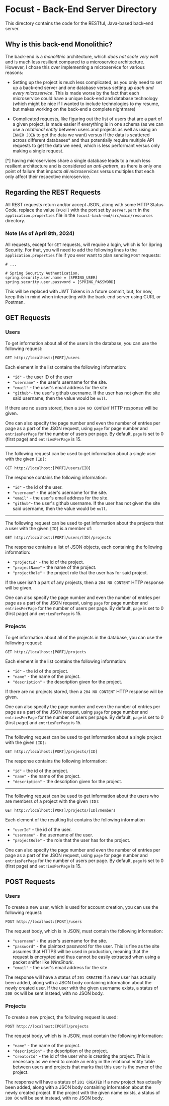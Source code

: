 # Focust - Back-End Server Directory
This directory contains the code for the RESTful, Java-based back-end server.

## Why is this back-end Monolithic?
The back-end is a *monolithic* architecture, which *does not scale very well* and is much less resilient compared to a microservice architecture. However, I chose this over implementing a microservice for various reasons:

* Setting up the project is much less complicated, as you only need to set up a back-end server and one database versus setting up *each and every microservice*. This is made worse by the fact that each microservice could have a unique back-end and database technology (which might be nice if I wanted to include technologies to my resume, but makes working on the back-end a complete nightmare)

* Complicated requests, like figuring out the list of users that are a part of a given project, is made easier if everything is in one schema (as we can use a *relational entity* between users and projects as well as using an `INNER JOIN` to get the data we want) versus if the data is scattered across different databases* and thus potentially require multiple API requests to get the data we need, which is less performant versus only making a single request.

[*] having microservices share a single database leads to a much less resilient architecture and is considered an *anti-pattern*, as there is only one point of failure that impacts *all microservices* versus multiples that each only affect their respective microservice.

## Regarding the REST Requests
All REST requests return and/or accept JSON, along with some HTTP Status Code. replace the value `[PORT]` with the port set by `server.port` in the `application.properties` file in the `focust-back-end/src/main/resources` directory.

### Note (As of April 8th, 2024)
All requests, except for `GET` requests, will require a login, which is for Spring Security. For that, you will need to add the following lines to the `application.properties` file if you ever want to plan sending `POST` requests:

```properties
# ...

# Spring Security Authentication.
spring.security.user.name = [SPRING_USER]
spring.security.user.password = [SPRING_PASSWORD]
```

This will be replaced with JWT Tokens in a future commit, but, for now, keep this in mind when interacting with the back-end server using CURL or Postman.

## GET Requests

### Users
To get information about all of the users in the database, you can use the following request:
```
GET http://localhost:[PORT]/users
```
Each element in the list contains the following information:
* `"id"` - the user ID of the user
* `"username"` - the user's username for the site.
* `"email"` - the user's email address for the site.
* `"github"`- the user's github username. If the user has not given the site said username, then the value would be `null`.

If there are no users stored, then a `204 NO CONTENT` HTTP response will be given.

One can also specify the page number and even the number of entries per page as a part of the JSON request, using `page` for page number and `entriesPerPage` for the number of users per page. By default, `page` is set to 0 (first page) and `entriesPerPage` is 15.

---

The following request can be used to get information about a single user with the given `[ID]`:
```
GET http://localhost:[PORT]/users/[ID]
```
The response contains the following information:
* `"id"` - the id of the user.
* `"username"` - the user's username for the site.
* `"email"` - the user's email address for the site.
* `"github"`- the user's github username. If the user has not given the site said username, then the value would be `null`.

---
The following request can be used to get information about the projects that a user with the given `[ID]` is a member of:
```
GET http://localhost:[PORT]/users/[ID]/projects
```
The response contains a list of JSON objects, each containing the following information:
* `"projectId"` - the id of the project.
* `"projectName"` - the name of the project.
* `"projectRole"` - the project role that the user has for said project.

If the user isn't a part of any projects, then a `204 NO CONTENT` HTTP response will be given.

One can also specify the page number and even the number of entries per page as a part of the JSON request, using `page` for page number and `entriesPerPage` for the number of users per page. By default, `page` is set to 0 (first page) and `entriesPerPage` is 15.

### Projects

To get information about all of the projects in the database, you can use the following request:
```
GET http://localhost:[PORT]/projects
```
Each element in the list contains the following information:
* `"id"` - the id of the project.
* `"name"` - the name of the project.
* `"description"` - the description given for the project.

If there are no projects stored, then a `204 NO CONTENT` HTTP response will be given.

One can also specify the page number and even the number of entries per page as a part of the JSON request, using `page` for page number and `entriesPerPage` for the number of users per page. By default, `page` is set to 0 (first page) and `entriesPerPage` is 15.

---

The following request can be used to get information about a single project with the given `[ID]`:
```
GET http://localhost:[PORT]/projects/[ID]
```
The response contains the following information:
* `"id"` - the id of the project.
* `"name"` - the name of the project.
* `"description"` - the description given for the project.

---

The following request can be used to get information about the users who are members of a project with the given `[ID]`:

```
GET http://localhost:[PORT]/projects/[ID]/members
```
Each element of the resulting list contains the following information
* `"userId"` - the id of the user.
* `"username"` - the username of the user.
* `"projectRole"` - the role that the user has for the project.

One can also specify the page number and even the number of entries per page as a part of the JSON request, using `page` for page number and `entriesPerPage` for the number of users per page. By default, `page` is set to 0 (first page) and `entriesPerPage` is 15.

## POST Requests

### Users
To create a new user, which is used for account creation, you can use the following request:
```
POST http://localhost:[PORT]/users
```
The request body, which is in JSON, must contain the following information:
* `"username"` - the user's username for the site.
* `"password"` - the plaintext password for the user. This is fine as the site assumes that HTTPS will be used in production, meaning that the request is encrypted and thus cannot be easily extracted when using a packet sniffer like *WireShark*.
* `"email"` - the user's email address for the site.

The response will have a status of `201 CREATED` if a new user has actually been added, along with a JSON body containing information about the newly created user. If the user with the given username exists, a status of `200 OK` will be sent instead, with no JSON body.

### Projects
To create a new project, the following request is used:
```
POST http://localhost:[POST]/projects
```
The request body, which is in JSON, must contain the following information:
* `"name"` - the name of the project.
* `"description"` - the description of the project.
* `"creatorId"` - the id of the user who is creating the project. This is necessary as we need to create an entry in the relational entity table between users and projects that marks that this user is the owner of the project.

The response will have a status of `201 CREATED` if a new project has actually been added, along with a JSON body containing information about the newly created project. If the project with the given name exists, a status of `200 OK` will be sent instead, with no JSON body.